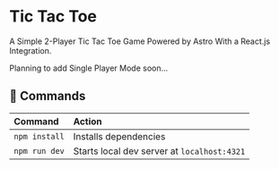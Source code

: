 # Tic Tac Toe

A Simple 2-Player Tic Tac Toe Game Powered by Astro With a React.js Integration.

Planning to add Single Player Mode soon...

## 🧞 Commands

| Command                   | Action                                           |
| :------------------------ | :----------------------------------------------- |
| `npm install`             | Installs dependencies                            |
| `npm run dev`             | Starts local dev server at `localhost:4321`      |
